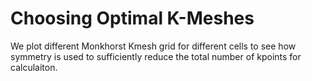 # Choosing Optimal K-Meshes

We plot different Monkhorst Kmesh grid for different cells to see how symmetry is used to sufficiently reduce the total number of kpoints for calculaiton.